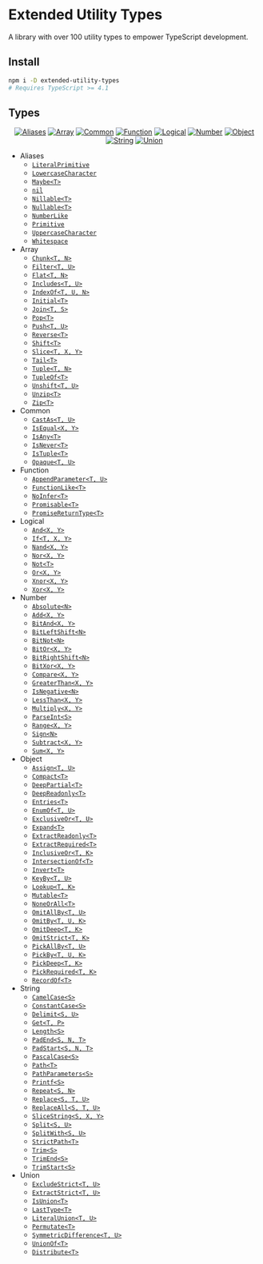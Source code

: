 # Extended Utility Types

A library with over 100 utility types to empower TypeScript development.

## Install

```sh
npm i -D extended-utility-types
# Requires TypeScript >= 4.1
```

## Types

<div align="center">

[![Aliases]](dist/aliases)
[![Array]](dist/array)
[![Common]](dist/common)
[![Function]](dist/function)
[![Logical]](dist/logical)
[![Number]](dist/number)
[![Object]](dist/object)
[![String]](dist/string)
[![Union]](dist/union)

</div>

- Aliases
  - [`LiteralPrimitive`](dist/aliases/LiteralPrimitive.js)
  - [`LowercaseCharacter`](dist/aliases/LowercaseCharacter.js)
  - [`Maybe<T>`](dist/aliases/Maybe.js)
  - [`nil`](dist/aliases/Nil.js)
  - [`Nillable<T>`](dist/aliases/Nillable.js)
  - [`Nullable<T>`](dist/aliases/Nullable.js)
  - [`NumberLike`](dist/aliases/NumberLike.js)
  - [`Primitive`](dist/aliases/Primitive.js)
  - [`UppercaseCharacter`](dist/aliases/UppercaseCharacter.js)
  - [`Whitespace`](dist/aliases/Whitespace.js)
- Array
  - [`Chunk<T, N>`](dist/array/Chunk.js)
  - [`Filter<T, U>`](dist/array/Filter.js)
  - [`Flat<T, N>`](dist/array/Flat.js)
  - [`Includes<T, U>`](dist/array/Includes.js)
  - [`IndexOf<T, U, N>`](dist/array/IndexOf.js)
  - [`Initial<T>`](dist/array/Initial.js)
  - [`Join<T, S>`](dist/array/Join.js)
  - [`Pop<T>`](dist/array/Pop.js)
  - [`Push<T, U>`](dist/array/Push.js)
  - [`Reverse<T>`](dist/array/Reverse.js)
  - [`Shift<T>`](dist/array/Shift.js)
  - [`Slice<T, X, Y>`](dist/array/Slice.js)
  - [`Tail<T>`](dist/array/Tail.js)
  - [`Tuple<T, N>`](dist/array/Tuple.js)
  - [`TupleOf<T>`](dist/array/TupleOf.js)
  - [`Unshift<T, U>`](dist/array/Unshift.js)
  - [`Unzip<T>`](dist/array/Unzip.js)
  - [`Zip<T>`](dist/array/Zip.js)
- Common
  - [`CastAs<T, U>`](dist/common/CastAs.js)
  - [`IsEqual<X, Y>`](dist/common/IsEqual.js)
  - [`IsAny<T>`](dist/common/IsAny.js)
  - [`IsNever<T>`](dist/common/IsNever.js)
  - [`IsTuple<T>`](dist/common/IsTuple.js)
  - [`Opaque<T, U>`](dist/common/Opaque.js)
- Function
  - [`AppendParameter<T, U>`](dist/function/AppendParameter.js)
  - [`FunctionLike<T>`](dist/function/FunctionLike.js)
  - [`NoInfer<T>`](dist/function/NoInfer.js)
  - [`Promisable<T>`](dist/function/Promisable.js)
  - [`PromiseReturnType<T>`](dist/function/PromiseReturnType.js)
- Logical
  - [`And<X, Y>`](dist/logical/And.js)
  - [`If<T, X, Y>`](dist/logical/If.js)
  - [`Nand<X, Y>`](dist/logical/Nand.js)
  - [`Nor<X, Y>`](dist/logical/Nor.js)
  - [`Not<T>`](dist/logical/Not.js)
  - [`Or<X, Y>`](dist/logical/Or.js)
  - [`Xnor<X, Y>`](dist/logical/Xnor.js)
  - [`Xor<X, Y>`](dist/logical/Xor.js)
- Number
  - [`Absolute<N>`](dist/number/Absolute.js)
  - [`Add<X, Y>`](dist/number/Add.js)
  - [`BitAnd<X, Y>`](dist/number/BitAnd.js)
  - [`BitLeftShift<N>`](dist/number/BitLeftShift.js)
  - [`BitNot<N>`](dist/number/BitNot.js)
  - [`BitOr<X, Y>`](dist/number/BitOr.js)
  - [`BitRightShift<N>`](dist/number/BitRightShift.js)
  - [`BitXor<X, Y>`](dist/number/BitXor.js)
  - [`Compare<X, Y>`](dist/number/Compare.js)
  - [`GreaterThan<X, Y>`](dist/number/GreaterThan.js)
  - [`IsNegative<N>`](dist/number/IsNegative.js)
  - [`LessThan<X, Y>`](dist/number/LessThan.js)
  - [`Multiply<X, Y>`](dist/number/Multiply.js)
  - [`ParseInt<S>`](dist/number/ParseInt.js)
  - [`Range<X, Y>`](dist/number/Range.js)
  - [`Sign<N>`](dist/number/Sign.js)
  - [`Subtract<X, Y>`](dist/number/Subtract.js)
  - [`Sum<X, Y>`](dist/number/Sum.js)
- Object
  - [`Assign<T, U>`](dist/object/Assign.js)
  - [`Compact<T>`](dist/object/Compact.js)
  - [`DeepPartial<T>`](dist/object/DeepPartial.js)
  - [`DeepReadonly<T>`](dist/object/DeepReadonly.js)
  - [`Entries<T>`](dist/object/Entries.js)
  - [`EnumOf<T, U>`](dist/object/EnumOf.js)
  - [`ExclusiveOr<T, U>`](dist/object/ExclusiveOr.js)
  - [`Expand<T>`](dist/object/Expand.js)
  - [`ExtractReadonly<T>`](dist/object/ExtractReadonly.js)
  - [`ExtractRequired<T>`](dist/object/ExtractRequired.js)
  - [`InclusiveOr<T, K>`](dist/object/InclusiveOr.js)
  - [`IntersectionOf<T>`](dist/object/IntersectionOf.js)
  - [`Invert<T>`](dist/object/Invert.js)
  - [`KeyBy<T, U>`](dist/object/KeyBy.js)
  - [`Lookup<T, K>`](dist/object/Lookup.js)
  - [`Mutable<T>`](dist/object/Mutable.js)
  - [`NoneOrAll<T>`](dist/object/NoneOrAll.js)
  - [`OmitAllBy<T, U>`](dist/object/OmitAllBy.js)
  - [`OmitBy<T, U, K>`](dist/object/OmitBy.js)
  - [`OmitDeep<T, K>`](dist/object/OmitDeep.js)
  - [`OmitStrict<T, K>`](dist/object/OmitStrict.js)
  - [`PickAllBy<T, U>`](dist/object/PickAllBy.js)
  - [`PickBy<T, U, K>`](dist/object/PickBy.js)
  - [`PickDeep<T, K>`](dist/object/PickDeep.js)
  - [`PickRequired<T, K>`](dist/object/PickRequired.js)
  - [`RecordOf<T>`](dist/object/RecordOf.js)
- String
  - [`CamelCase<S>`](dist/string/CamelCase.js)
  - [`ConstantCase<S>`](dist/string/ConstantCase.js)
  - [`Delimit<S, U>`](dist/string/Delimit.js)
  - [`Get<T, P>`](dist/string/Get.js)
  - [`Length<S>`](dist/string/Length.js)
  - [`PadEnd<S, N, T>`](dist/string/PadEnd.js)
  - [`PadStart<S, N, T>`](dist/string/PadStart.js)
  - [`PascalCase<S>`](dist/string/PascalCase.js)
  - [`Path<T>`](dist/string/Path.js)
  - [`PathParameters<S>`](dist/string/PathParameters.js)
  - [`Printf<S>`](dist/string/Printf.js)
  - [`Repeat<S, N>`](dist/string/Repeat.js)
  - [`Replace<S, T, U>`](dist/string/Replace.js)
  - [`ReplaceAll<S, T, U>`](dist/string/ReplaceAll.js)
  - [`SliceString<S, X, Y>`](dist/string/SliceString.js)
  - [`Split<S, U>`](dist/string/Split.js)
  - [`SplitWith<S, U>`](dist/string/SplitWith.js)
  - [`StrictPath<T>`](dist/string/StrictPath.js)
  - [`Trim<S>`](dist/string/Trim.js)
  - [`TrimEnd<S>`](dist/string/TrimEnd.js)
  - [`TrimStart<S>`](dist/string/TrimStart.js)
- Union
  - [`ExcludeStrict<T, U>`](dist/union/ExcludeStrict.js)
  - [`ExtractStrict<T, U>`](dist/union/ExtractStrict.js)
  - [`IsUnion<T>`](dist/union/IsUnion.js)
  - [`LastType<T>`](dist/union/LastType.js)
  - [`LiteralUnion<T, U>`](dist/union/LiteralUnion.js)
  - [`Permutate<T>`](dist/union/Permutate.js)
  - [`SymmetricDifference<T, U>`](dist/union/SymmetricDifference.js)
  - [`UnionOf<T>`](dist/union/UnionOf.js)
  - [`Distribute<T>`](dist/union/Distribute.js)

[Aliases]: https://img.shields.io/badge/10-Aliases-FF9C9F?style=for-the-badge&labelColor=363C44
[Array]: https://img.shields.io/badge/18-Array-FEC98F?style=for-the-badge&labelColor=363C44
[Common]: https://img.shields.io/badge/6-Common-FEDD9E?style=for-the-badge&labelColor=363C44
[Function]: https://img.shields.io/badge/5-Function-B9E9AA?style=for-the-badge&labelColor=363C44
[Logical]: https://img.shields.io/badge/8-Logical-B9F9E6?style=for-the-badge&labelColor=363C44
[Number]: https://img.shields.io/badge/18-Number-B1F1F4?style=for-the-badge&labelColor=363C44
[Object]: https://img.shields.io/badge/26-Object-88C5FF?style=for-the-badge&labelColor=363C44
[String]: https://img.shields.io/badge/21-String-C7B4E0?style=for-the-badge&labelColor=363C44
[Union]: https://img.shields.io/badge/9-Union-F8CEEE?style=for-the-badge&labelColor=363C44
